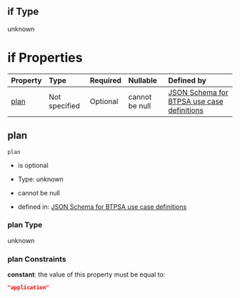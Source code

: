 ## if Type

unknown

# if Properties

| Property      | Type          | Required | Nullable       | Defined by                                                                                                                                                                                                                                  |
| :------------ | :------------ | :------- | :------------- | :------------------------------------------------------------------------------------------------------------------------------------------------------------------------------------------------------------------------------------------ |
| [plan](#plan) | Not specified | Optional | cannot be null | [JSON Schema for BTPSA use case definitions](btpsa-usecase-properties-services-items-allof-1-then-allof-99-then-allof-0-if-properties-plan.md "undefined#/properties/services/items/allOf/1/then/allOf/99/then/allOf/0/if/properties/plan") |

## plan



`plan`

*   is optional

*   Type: unknown

*   cannot be null

*   defined in: [JSON Schema for BTPSA use case definitions](btpsa-usecase-properties-services-items-allof-1-then-allof-99-then-allof-0-if-properties-plan.md "undefined#/properties/services/items/allOf/1/then/allOf/99/then/allOf/0/if/properties/plan")

### plan Type

unknown

### plan Constraints

**constant**: the value of this property must be equal to:

```json
"application"
```
